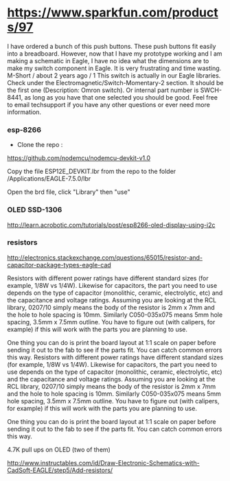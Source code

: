 #
# https://www.sparkfun.com/products/97

I have ordered a bunch of this push buttons. These push buttons fit easily into a breadboard. However, now that I have my prototype working and I am making a schematic in Eagle, I have no idea what the dimensions are to make my switch component in Eagle. It is very frustrating and time wasting.
 M-Short / about 2 years ago /  1
This switch is actually in our Eagle libraries. Check under the Electromagnetic/Switch-Momentary-2 section. It should be the first one (Description: Omron switch). Or internal part number is SWCH-8441, as long as you have that one selected you should be good. Feel free to email techsupport if you have any other questions or ever need more information.

### esp-8266

* Clone the repo :

https://github.com/nodemcu/nodemcu-devkit-v1.0

Copy the file ESP12E_DEVKIT.lbr from the repo to the folder /Applications/EAGLE-7.5.0/lbr

Open the brd file, click "Library" then "use"

### OLED SSD-1306

http://learn.acrobotic.com/tutorials/post/esp8266-oled-display-using-i2c


### resistors

http://electronics.stackexchange.com/questions/65015/resistor-and-capacitor-package-types-eagle-cad

Resistors with different power ratings have different standard sizes (for example, 1/8W vs 1/4W). Likewise for capacitors, the part you need to use depends on the type of capacitor (monolithic, ceramic, electrolytic, etc) and the capacitance and voltage ratings. Assuming you are looking at the RCL library, 0207/10 simply means the body of the resistor is 2mm x 7mm and the hole to hole spacing is 10mm. Similarly C050-035x075 means 5mm hole spacing, 3.5mm x 7.5mm outline. You have to figure out (with calipers, for example) if this will work with the parts you are planning to use.

One thing you can do is print the board layout at 1:1 scale on paper before sending it out to the fab to see if the parts fit. You can catch common errors this way.
Resistors with different power ratings have different standard sizes (for example, 1/8W vs 1/4W). Likewise for capacitors, the part you need to use depends on the type of capacitor (monolithic, ceramic, electrolytic, etc) and the capacitance and voltage ratings. Assuming you are looking at the RCL library, 0207/10 simply means the body of the resistor is 2mm x 7mm and the hole to hole spacing is 10mm. Similarly C050-035x075 means 5mm hole spacing, 3.5mm x 7.5mm outline. You have to figure out (with calipers, for example) if this will work with the parts you are planning to use.

One thing you can do is print the board layout at 1:1 scale on paper before sending it out to the fab to see if the parts fit. You can catch common errors this way.

4.7K pull ups on OLED (two of them)

http://www.instructables.com/id/Draw-Electronic-Schematics-with-CadSoft-EAGLE/step5/Add-resistors/
